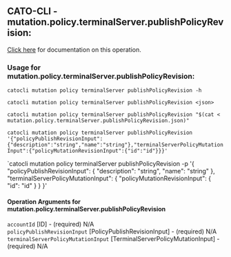 
## CATO-CLI - mutation.policy.terminalServer.publishPolicyRevision:
[Click here](https://api.catonetworks.com/documentation/#mutation-mutation.policy.terminalServer.publishPolicyRevision) for documentation on this operation.

### Usage for mutation.policy.terminalServer.publishPolicyRevision:

`catocli mutation policy terminalServer publishPolicyRevision -h`

`catocli mutation policy terminalServer publishPolicyRevision <json>`

`catocli mutation policy terminalServer publishPolicyRevision "$(cat < mutation.policy.terminalServer.publishPolicyRevision.json)"`

`catocli mutation policy terminalServer publishPolicyRevision '{"policyPublishRevisionInput":{"description":"string","name":"string"},"terminalServerPolicyMutationInput":{"policyMutationRevisionInput":{"id":"id"}}}'`

`catocli mutation policy terminalServer publishPolicyRevision -p '{
    "policyPublishRevisionInput": {
        "description": "string",
        "name": "string"
    },
    "terminalServerPolicyMutationInput": {
        "policyMutationRevisionInput": {
            "id": "id"
        }
    }
}'


#### Operation Arguments for mutation.policy.terminalServer.publishPolicyRevision ####

`accountId` [ID] - (required) N/A    
`policyPublishRevisionInput` [PolicyPublishRevisionInput] - (required) N/A    
`terminalServerPolicyMutationInput` [TerminalServerPolicyMutationInput] - (required) N/A    
